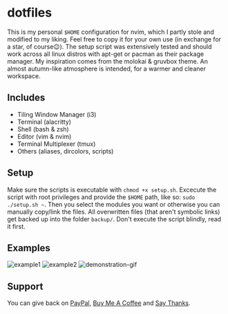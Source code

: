 # dotfiles

This is my personal `$HOME` configuration for nvim, which I partly stole and modified to my liking. Feel free to copy it for your own use (in exchange for a star, of course:wink:). The setup script was extensively tested and should work across all linux distros with apt-get or pacman as their package manager. My inspiration comes from the molokai & gruvbox theme. An almost autumn-like atmosphere is intended, for a warmer and cleaner workspace.

## Includes
- Tiling Window Manager (i3)
- Terminal (alacritty)
- Shell (bash & zsh)
- Editor (vim & nvim)
- Terminal Multiplexer (tmux)
- Others (aliases, dircolors, scripts)

## Setup
Make sure the scripts is executable with `chmod +x setup.sh`.  Excecute the script with root privileges and provide the `$HOME` path, like so:  `sudo ./setup.sh ~`. Then you select the modules you want or
otherwise you can manually copy/link the files. All overwritten files (that aren't symbolic links) get backed up into the folder `backup/`. Don't execute the script blindly, read it first. 

## Examples
![example1](https://i.imgur.com/tlA6xLD.jpg)
![example2](https://i.imgur.com/WTVZ3Eh.jpg)
![demonstration-gif](https://i.imgur.com/nNyyq76.gif)

## Support
You can give back on   [PayPal](https://paypal.me/markustelser), [Buy Me A Coffee](https://www.buymeacoffee.com/markustelser) and [Say Thanks](https://saythanks.io/to/markus.telser99).